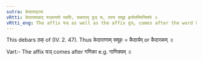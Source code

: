 ```yaml
---
sutra: केदाराद्यञ्च
vRtti: केदारशब्दाद् यञ्प्रत्ययो भवति, चकाराद् वुञ् च, तस्य समूह इत्येतस्मिन्विषये ॥
vRtti_eng: The affix यञ् as well as the affix वुञ्, comes after the word केदार, in the sense of 'collection thereof'.
---
```

This debars ठक् of (IV. 2. 47). Thus केदाराणाम् समूहः = कैदार्यम् or कैदारकम् ॥

Vart:- The affix यञ् comes after गणिका e.g. गाणिक्यम् ॥
